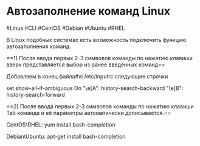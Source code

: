 # Автозаполнение команд Linux
#Linux #CLI #CentOS #Debian #Ubuntu #RHEL 

В Linux подобных системах есть возможность подключить функцию автозаполнения команд.

==1) После ввода первых 2-3 символов команды по нажатию клавиши вверх представляется выбор из ранее введённых команд==

Добавляем в конец файла#vi /etc/inputrc  следующие строчки

   
set show-all-if-ambiguous On
"\e[A": history-search-backward
"\e[B": history-search-forward
   

==2) После ввода первых 2-3 символов команды по нажатию клавиши Tab команда и её параметры автоматически дописывается.==

CentOS\RHEL:
 yum install bash-completion 

Debian\Ubuntu:
 apt-get install bash-completion 
